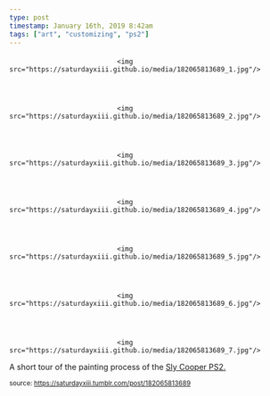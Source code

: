 ```yaml
---
type: post
timestamp: January 16th, 2019 8:42am
tags: ["art", "customizing", "ps2"]
---
```

####


                               <img src="https://saturdayxiii.github.io/media/182065813689_1.jpg"/>
                           

                                                                                                                           

                               <img src="https://saturdayxiii.github.io/media/182065813689_2.jpg"/>
                           

                                                                                                                           

                               <img src="https://saturdayxiii.github.io/media/182065813689_3.jpg"/>
                           

                                                                                                                           

                               <img src="https://saturdayxiii.github.io/media/182065813689_4.jpg"/>
                           

                                                                                                                           

                               <img src="https://saturdayxiii.github.io/media/182065813689_5.jpg"/>
                           

                                                                                                                           

                               <img src="https://saturdayxiii.github.io/media/182065813689_6.jpg"/>
                           

                                                                                                                           

                               <img src="https://saturdayxiii.github.io/media/182065813689_7.jpg"/>
                           

                                                                                                                      
A short tour of the painting process of the <a href="http://heavyhanded.ca/post/181056446837/ps2-case-mod-artwork-of-sly-cooper-templated" target="_blank">Sly Cooper PS2.</a>
 
                                    
                
                
                
                
                                
<small>source: https://saturdayxiii.tumblr.com/post/182065813689</small>